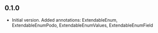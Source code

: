 ## 0.1.0

- Initial version. Added annotations: ExtendableEnum, ExtendableEnumPodo,
ExtendableEnumValues, ExtendableEnumField
